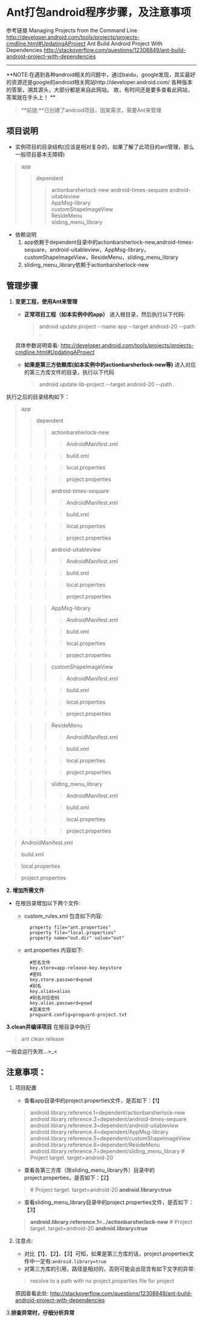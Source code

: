 Ant打包android程序步骤，及注意事项
=====================
参考链接
Managing Projects from the Command Line
http://developer.android.com/tools/projects/projects-cmdline.html#UpdatingAProject
Ant Build Android Project With Dependencies
http://stackoverflow.com/questions/12308849/ant-build-android-project-with-dependencies

------------------
**NOTE:在遇到各种android相关的问题中，通过baidu，google发现，其实最好的资源还是google的android相关网站http://developer.android.com/
各种版本的答案，溯其源头，大部分都是来自此网站。
故，有时间还是要多查看此网站，答案就在手头上！ **

>  **前提:**已创建了android项目，因某需求，需要Ant来管理


项目说明
----------------------------------

*  实例项目的目录结构(应该是相对复杂的，如果了解了此项目的ant管理，那么一般项目基本无障碍)


> app
> > dependent
> > > actionbarsherlock-new
> > > android-times-sequare
> > > android-uitableview		
> > > AppMsg-library		
> > > customShapeImageView		
> > > ResideMenu		
> > > sliding_menu_library


* 依赖说明
	1.  app依赖于dependent目录中的actionbarsherlock-new,android-times-sequare，android-uitableview，AppMsg-library，customShapeImageView，ResideMenu，sliding_menu_library
	2.  sliding_menu_library依赖于actionbarsherlock-new

管理步骤
---------------


1. **变更工程，使用Ant来管理**

	*  **正常项目工程（如本实例中的app）**
		进入根目录，然后执行以下代码:
         > android update project --name app --target android-20 --path .

	具体参数说明查看: http://developer.android.com/tools/projects/projects-cmdline.html#UpdatingAProject

	* **如果是第三方依赖库(如本实例中的actionbarsherlock-new等)**
		进入对应的第三方库文件的目录，执行以下代码
        > android update lib-project --target android-20 --path .


执行之后的目录结构如下：

> app
> > dependent
> > > actionbarsherlock-new
> > > > AndroidManifest.xml

> > > > build.xml

> > > > local.properties

> > > > project.properties

> > > android-times-sequare
> > > > AndroidManifest.xml

> > > > build.xml

> > > > local.properties

> > > > project.properties

		
> > > android-uitableview
> > > > AndroidManifest.xml

> > > > build.xml

> > > > local.properties

> > > > project.properties

> > > AppMsg-library
> > > > AndroidManifest.xml

> > > > build.xml

> > > > local.properties

> > > > project.properties
             
> > > customShapeImageView
> > > > AndroidManifest.xml

> > > > build.xml

> > > > local.properties

> > > > project.properties
             
> > > ResideMenu
> > > > AndroidManifest.xml

> > > > build.xml

> > > > local.properties

> > > > project.properties
             
> > > sliding_menu_library
> > > > AndroidManifest.xml

> > > > build.xml

> > > > local.properties

> > > > project.properties             
	
> AndroidManifest.xml

> build.xml

> local.properties

> project.properties

**2. 增加所需文件**
* 在根目录增加以下两个文件:
	* custom_rules.xml
		包含如下内容:

			property file="ant.properties" 
			property file="local.properties" 
			property name="out.dir" value="out" 
		
	* ant.properties
		内容如下:

        	#签名文件
        	key.store=app-release-key.keystore
            #密码
            key.store.password=pswd
            #别名
            key.alias=alias
            #别名对应密码
            key.alias.password=pswd
            #混淆文件
            proguard.config=proguard-project.txt

**3.clean并编译项目**
在根目录中执行
> ant clean release

一般会运行失败...>_<

注意事项：
-------
1. 项目配置
	* 查看app目录中的project.properties文件，是否如下：【1】
    >	android.library.reference.1=dependent/actionbarsherlock-new
	>	android.library.reference.2=dependent/android-times-sequare
	>	android.library.reference.3=dependent/android-uitableview
	>	android.library.reference.4=dependent/AppMsg-library
	>	android.library.reference.5=dependent/customShapeImageView
	>	android.library.reference.6=dependent/ResideMenu
	>	android.library.reference.7=dependent/sliding_menu_library
	>	\# Project target.
	>	target=android-20

	* 查看各第三方库（除sliding_menu_library外）目录中的project.properties，是否如下：【2】
    >	\# Project target.
	>	target=android-20
	>	**android.library=true**
	* 查看sliding_menu_library目录中的project.properties文件，是否如下：【3】
	>	**android.library.reference.1=../actionbarsherlock-new**
	>	\# Project target.
	>	target=android-20
	>	**android.library=true**
2. 注意点:
	* 对比【1】、【2】、【3】可知，如果是第三方库的话，project.properties文件中一定有:`android.library=true`
	* 对第三方库的引用，路径是相对的，否则可能会出现含有如下文字的异常:
	>	resolve to a path with no project.properties file for project	
    
  	原因查看此处: http://stackoverflow.com/questions/12308849/ant-build-android-project-with-dependencies



3.**排查异常时，仔细分析异常**

